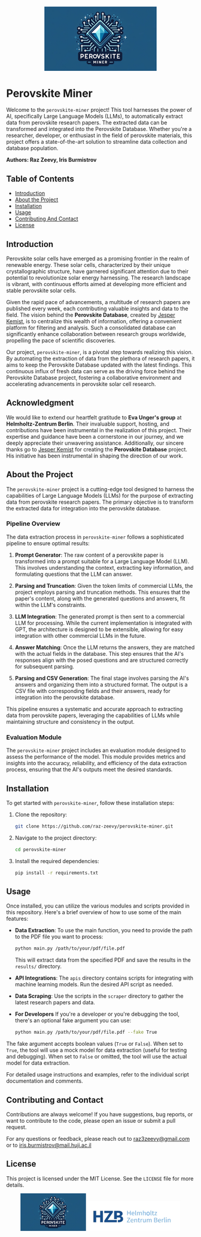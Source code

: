<p align="center">
  <img src="./media/logo.png" alt="Perovskite Miner Logo" width="300"/>
</p>

# Perovskite Miner

Welcome to the `perovskite-miner` project! This tool harnesses the power of AI, specifically Large Language Models (LLMs), to automatically extract data from perovskite research papers. The extracted data can be transformed and integrated into the Perovskite Database. Whether you're a researcher, developer, or enthusiast in the field of perovskite materials, this project offers a state-of-the-art solution to streamline data collection and database population.

**Authors: Raz Zeevy, Iris Burmistrov**

## Table of Contents

- [Introduction](#introduction)
- [About the Project](#about-the-project)
- [Installation](#installation)
- [Usage](#usage)
- [Contributing And Contact](#contributing)
- [License](#license)

## Introduction

Perovskite solar cells have emerged as a promising frontier in the realm of renewable energy. These solar cells, characterized by their unique crystallographic structure, have garnered significant attention due to their potential to revolutionize solar energy harnessing. The research landscape is vibrant, with continuous efforts aimed at developing more efficient and stable perovskite solar cells.

Given the rapid pace of advancements, a multitude of research papers are published every week, each contributing valuable insights and data to the field. The vision behind the **Perovskite Database**, created by [Jesper Kemist](https://github.com/Jesperkemist/perovskitedatabase), is to centralize this wealth of information, offering a convenient platform for filtering and analysis. Such a consolidated database can significantly enhance collaboration between research groups worldwide, propelling the pace of scientific discoveries.

Our project, `perovskite-miner`, is a pivotal step towards realizing this vision. By automating the extraction of data from the plethora of research papers, it aims to keep the Perovskite Database updated with the latest findings. This continuous influx of fresh data can serve as the driving force behind the Perovskite Database project, fostering a collaborative environment and accelerating advancements in perovskite solar cell research.

## Acknowledgment
We would like to extend our heartfelt gratitude to **Eva Unger's group** at **Helmholtz-Zentrum Berlin**. Their invaluable support, hosting, and contributions have been instrumental in the realization of this project. Their expertise and guidance have been a cornerstone in our journey, and we deeply appreciate their unwavering assistance.
Additionally, our sincere thanks go to [Jesper Kemist](https://github.com/Jesperkemist) for creating the **Perovskite Database** project. His initiative has been instrumental in shaping the direction of our work.

## About the Project

The `perovskite-miner` project is a cutting-edge tool designed to harness the capabilities of Large Language Models (LLMs) for the purpose of extracting data from perovskite research papers. The primary objective is to transform the extracted data for integration into the perovskite database.

### Pipeline Overview

The data extraction process in `perovskite-miner` follows a sophisticated pipeline to ensure optimal results:

1. **Prompt Generator**: The raw content of a perovskite paper is transformed into a prompt suitable for a Large Language Model (LLM). This involves understanding the context, extracting key information, and formulating questions that the LLM can answer.

2. **Parsing and Truncation**: Given the token limits of commercial LLMs, the project employs parsing and truncation methods. This ensures that the paper's content, along with the generated questions and answers, fit within the LLM's constraints.

3. **LLM Integration**: The generated prompt is then sent to a commercial LLM for processing. While the current implementation is integrated with GPT, the architecture is designed to be extensible, allowing for easy integration with other commercial LLMs in the future.

4. **Answer Matching**: Once the LLM returns the answers, they are matched with the actual fields in the database. This step ensures that the AI's responses align with the posed questions and are structured correctly for subsequent parsing.

5. **Parsing and CSV Generation**: The final stage involves parsing the AI's answers and organizing them into a structured format. The output is a CSV file with corresponding fields and their answers, ready for integration into the perovskite database.

This pipeline ensures a systematic and accurate approach to extracting data from perovskite papers, leveraging the capabilities of LLMs while maintaining structure and consistency in the output.

### Evaluation Module

The `perovskite-miner` project includes an evaluation module designed to assess the performance of the model. This module provides metrics and insights into the accuracy, reliability, and efficiency of the data extraction process, ensuring that the AI's outputs meet the desired standards.

## Installation

To get started with `perovskite-miner`, follow these installation steps:

1. Clone the repository:
   ```bash
   git clone https://github.com/raz-zeevy/perovskite-miner.git
   ```

2. Navigate to the project directory:
   ```bash
   cd perovskite-miner
   ```

3. Install the required dependencies:
   ```bash
   pip install -r requirements.txt
   ```

## Usage

Once installed, you can utilize the various modules and scripts provided in this repository. Here's a brief overview of how to use some of the main features:

- **Data Extraction**:
 To use the main function, you need to provide the path to the PDF file you want to process:
  ```bash
  python main.py /path/to/your/pdf/file.pdf
  ```
  This will extract data from the specified PDF and save the results in the `results/` directory.

- **API Integrations**:
  The `apis` directory contains scripts for integrating with machine learning models. Run the desired API script as needed.

- **Data Scraping**:
  Use the scripts in the `scraper` directory to gather the latest research papers and data.

- **For Developers**
 If you're a developer or you're debugging the tool, there's an optional fake argument you can use:
  ```bash
  python main.py /path/to/your/pdf/file.pdf --fake True
  ```

 The fake argument accepts boolean values (`True` or `False`). When set to `True`, the tool will use a mock model for data extraction (useful for testing and debugging). When set to `False` or omitted, the tool will use the actual model for data extraction.

For detailed usage instructions and examples, refer to the individual script documentation and comments.

## Contributing and Contact

Contributions are always welcome! If you have suggestions, bug reports, or want to contribute to the code, please open an issue or submit a pull request.

For any questions or feedback, please reach out to raz3zeevy@gmail.com or to iris.burmistrov@mail.huji.ac.il 


## License

This project is licensed under the MIT License. See the `LICENSE` file for more details.


<p align="center">
  <img src="./media/logo.png" alt="Perovskite Miner Logo" width="175"/>
  <img src="./media/hzb-logo.jpg" alt="Helmholz-Zentrum" width="250"/>

</p>

